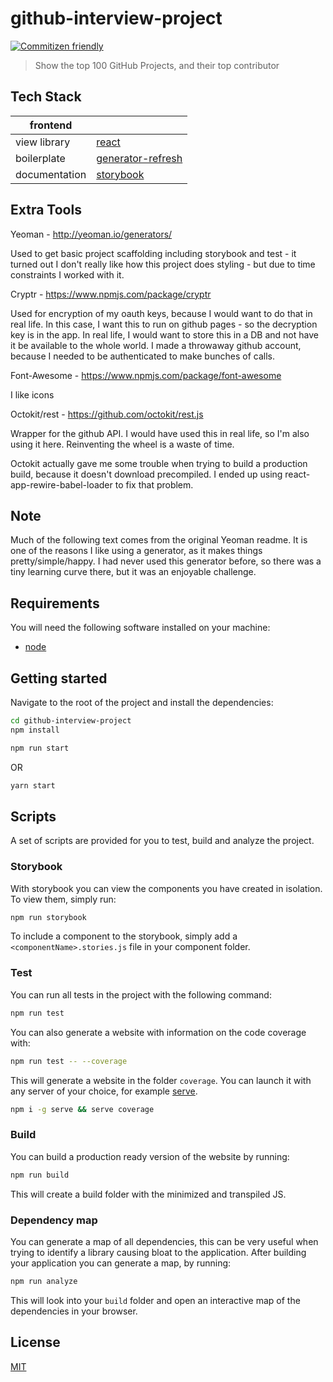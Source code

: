 # github-interview-project

[![Commitizen friendly](https://img.shields.io/badge/commitizen-friendly-brightgreen.svg)](http://commitizen.github.io/cz-cli/)

> Show the top 100 GitHub Projects, and their top contributor

## Tech Stack

| frontend          |             |
| ------------------|-------------|
| view library      | [react](https://reactjs.org/) |
| boilerplate       | [generator-refresh](https://github.com/au-re/generator-refresh)|
| documentation     | [storybook](https://github.com/storybooks/storybook)

## Extra Tools
Yeoman - http://yeoman.io/generators/

Used to get basic project scaffolding including storybook and test - it turned out I don't really like how this project does styling - but due to time constraints I worked with it.

Cryptr - https://www.npmjs.com/package/cryptr

Used for encryption of my oauth keys, because I would want to do that in real life. 
In this case, I want this to run on github pages - so the decryption key is in the app. 
In real life, I would want to store this in a DB and not have it be available to the whole world. 
I made a throwaway github account, because I needed to be authenticated to make bunches of calls.

Font-Awesome - https://www.npmjs.com/package/font-awesome

I like icons

Octokit/rest - https://github.com/octokit/rest.js

Wrapper for the github API. I would have used this in real life, so I'm also using it here. 
Reinventing the wheel is a waste of time.

Octokit actually gave me some trouble when trying to build a production build, because it doesn't download precompiled.
I ended up using react-app-rewire-babel-loader to fix that problem. 


## Note
Much of the following text comes from the original Yeoman readme. 
It is one of the reasons I like using a generator, as it makes things pretty/simple/happy. 
I had never used this generator before, so there was a tiny learning curve there, but it was an enjoyable challenge. 

## Requirements

You will need the following software installed on your machine:

- [node](https://nodejs.org/en/)

## Getting started

Navigate to the root of the project and install the dependencies:

```sh
cd github-interview-project
npm install
```

```sh
npm run start
```

OR

```sh
yarn start
```

## Scripts

A set of scripts are provided for you to test, build and analyze the project.

### Storybook

With storybook you can view the components you have created in isolation. To view them, simply run:

```sh
npm run storybook
```

To include a component to the storybook, simply add a `<componentName>.stories.js` file in your
component folder.

### Test

You can run all tests in the project with the following command:

```sh
npm run test
```

You can also generate a website with information on the code coverage with:

```sh
npm run test -- --coverage
```

This will generate a website in the folder `coverage`. You can launch it with any server of your
choice, for example [serve](https://www.npmjs.com/package/serve).

```sh
npm i -g serve && serve coverage
```

### Build

You can build a production ready version of the website by running:

```sh
npm run build
```

This will create a build folder with the minimized and transpiled JS.

### Dependency map

You can generate a map of all dependencies, this can be very useful when trying to identify a
library causing bloat to the application. After building your application you can generate a map,
by running:

```sh
npm run analyze
```

This will look into your `build` folder and open an interactive map of the dependencies in your
browser.

## License

[MIT](https://github.com/au-re/fresh-start/blob/master/LICENSE)
